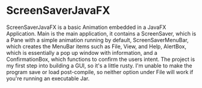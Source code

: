 # ScreenSaverJavaFX
ScreenSaverJavaFX is a basic Animation embedded in a JavaFX Application.
Main is the main application, it contains a ScreenSaver, which is a Pane with a simple animation running by default,
                              ScreenSaverMenuBar, which creates the MenuBar items such as File, View, and Help,
                              AlertBox, which is essentially a pop up window with information,
                              and a ConfirmationBox, which functions to confirm the users intent.
The project is my first step into building a GUI, so it's a little rusty. I'm unable to make the program save or load post-compile, so
neither option under File will work if you're running an executable Jar.
